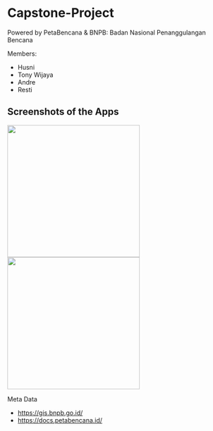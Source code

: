 # Capstone-Project
Powered by PetaBencana &amp; BNPB: Badan Nasional Penanggulangan Bencana

Members:
* Husni
* Tony Wijaya
* Andre
* Resti

## Screenshots of the Apps
<p float="left">
  <img src="https://1.bp.blogspot.com/-OoRPhaV2C5E/YGxXDwCyf0I/AAAAAAAAIOU/U41nqGboUCo8LRqEgoTLHZ7mbHETyrpjQCLcBGAsYHQ/s888/LOGO-BNPB.png" width="300" height="300"/>
  <img src="https://petabencana.id/assets/graphics/Peta_logo.svg" width="300" height="300"/>
</p>

Meta Data
- https://gis.bnpb.go.id/
- https://docs.petabencana.id/
